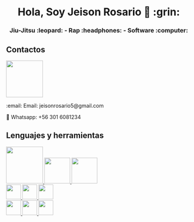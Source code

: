 <h1 align="center">Hola, Soy Jeison Rosario 👋 :grin: </h1>
<h3 align="center">
  <span>Jiu-Jitsu :leopard:</span> -
  <span>Rap :headphones:</span> -
  <span>Software :computer:</span>
</h3>

## Contactos
<p >
  <a href="https://www.linkedin.com/in/jeison-rosario-0488a7253/">
    <img style="width:100px;" src="https://encrypted-tbn0.gstatic.com/images?q=tbn:ANd9GcSt_qM8GT-g6fLeLQPUlD4ggUECtAb0XkuNUg&usqp=CAU">
  </a>
</p>
:email: Email: jeisonrosario5@gmail.com

:scroll: Whatsapp: +56 301 6081234

## Lenguajes y herramientas

<p >
  <a href="https://www.python.org/">
    <img style="width:100px;" src="https://www.python.org/static/img/python-logo.png">
  </a>
  
  <a href="https://www.php.net/">
    <img style="width:70px;" src="https://www.php.net/images/logos/php-logo.svg">
  </a>
   
  <a href="#">
    <img style="width:70px;" src="https://upload.wikimedia.org/wikipedia/commons/thumb/8/87/Sql_data_base_with_logo.png/800px-Sql_data_base_with_logo.png?20210130181641">
  </a>
  
  <br>

  <a href="https://www.javascript.com/">
    <img style="height:40px;" src="https://upload.wikimedia.org/wikipedia/commons/thumb/9/99/Unofficial_JavaScript_logo_2.svg/320px-Unofficial_JavaScript_logo_2.svg.png">
  </a>
  
   <a href="https://html.com/">
    <img style="height:40px;" src="https://upload.wikimedia.org/wikipedia/commons/thumb/6/61/HTML5_logo_and_wordmark.svg/250px-HTML5_logo_and_wordmark.svg.png">
  </a>
  
  <a href="#">
    <img style="height:40px;" src="https://upload.wikimedia.org/wikipedia/commons/thumb/d/d5/CSS3_logo_and_wordmark.svg/1200px-CSS3_logo_and_wordmark.svg.png">
  </a>
  
  <br>
  
  <a href="#">
    <img style="height:40px;" src="https://upload.wikimedia.org/wikipedia/commons/9/9a/Visual_Studio_Code_1.35_icon.svg">
  </a>
  
   <a href="#">
    <img style="height:40px;" src="https://upload.wikimedia.org/wikipedia/commons/9/9f/Vimlogo.svg">
  </a>
  
  <a href="#">
    <img style="height:40px;" src="https://upload.wikimedia.org/wikipedia/en/c/cd/Anaconda_Logo.png">
  </a>
  
</p>
